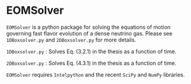 # EOMSolver
`EOMSolver` is a python package for solving the equations of motion governing fast flavor evolution of a dense neutrino gas. Please see `1DBoxsolver.py` and `2DBoxsolver.py` for more details.

`1DBoxsolver.py` : Solves Eq. (3.2.1) in the thesis as a function of time. 

`2DBoxsolver.py` : Solves Eq. (4.3.1) in the thesis as a function of time. 

`EOMSolver` requires `Intelpython` and the recent `SciPy` and `NumPy` libraries. 
